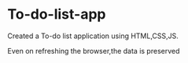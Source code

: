 # To-do-list-app
Created a To-do list application using HTML,CSS,JS.

Even on refreshing the browser,the data is preserved

